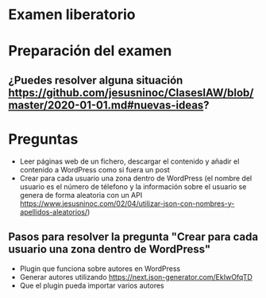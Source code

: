 # Examen liberatorio

# Preparación del examen

## ¿Puedes resolver alguna situación https://github.com/jesusninoc/ClasesIAW/blob/master/2020-01-01.md#nuevas-ideas?

# Preguntas
- Leer páginas web de un fichero, descargar el contenido y añadir el contenido a WordPress como si fuera un post
- Crear para cada usuario una zona dentro de WordPress (el nombre del usuario es el número de télefono y la información sobre el usuario se genera de forma aleatoria con un API https://www.jesusninoc.com/02/04/utilizar-json-con-nombres-y-apellidos-aleatorios/)

## Pasos para resolver la pregunta "Crear para cada usuario una zona dentro de WordPress"
- Plugin que funciona sobre autores en WordPress
- Generar autores utilizando https://next.json-generator.com/EkIwOfqTD
- Que el plugin pueda importar varios autores
